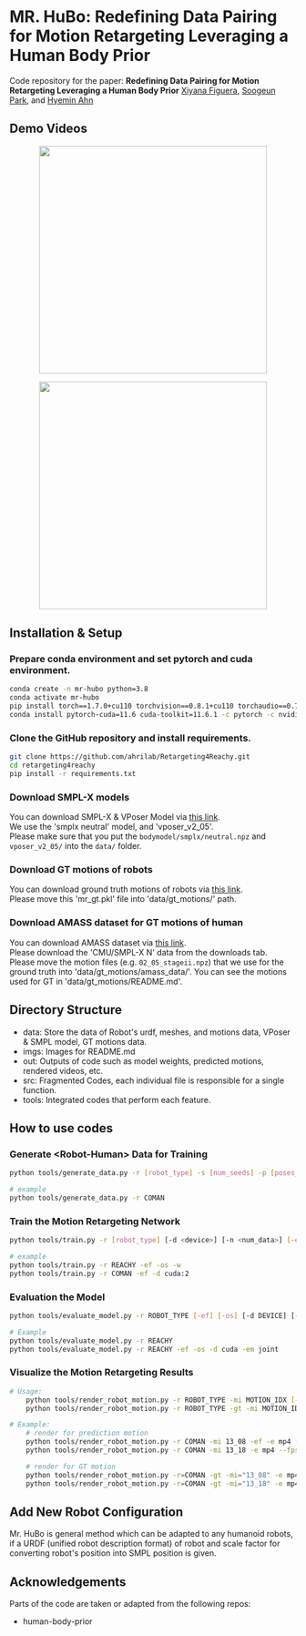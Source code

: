 # MR. HuBo: Redefining Data Pairing for Motion Retargeting Leveraging a Human Body Prior

Code repository for the paper:
**Redefining Data Pairing for Motion Retargeting Leveraging a Human Body Prior**
[Xiyana Figuera](https://github.com/xiyanafiguera), [Soogeun Park](https://github.com/bwmelon97), and [Hyemin Ahn](https://hyeminahn.oopy.io)

<!-- TODO: 페이퍼 Arxiv 링크, 웹사이트 링크 등 추가하기 -->
<!-- TODO: 데모 이미지 혹은 비디오 추가하기 -->

## Demo Videos
<p align="center">
<img src="./imgs/1_baseline.gif" height="400" />
</p>
<p align="center">
<img src="./imgs/4_Reachy.gif" height="400" />
</p>

## Installation & Setup
### Prepare conda environment and set pytorch and cuda environment.
```bash
conda create -n mr-hubo python=3.8
conda activate mr-hubo
pip install torch==1.7.0+cu110 torchvision==0.8.1+cu110 torchaudio==0.7.0 -f https://download.pytorch.org/whl/torch_stable.html
conda install pytorch-cuda=11.6 cuda-toolkit=11.6.1 -c pytorch -c nvidia
```

### Clone the GitHub repository and install requirements.

<!-- TODO: 깃헙 레포 이름 변경하기 -->
```bash
git clone https://github.com/ahrilab/Retargeting4Reachy.git
cd retargeting4reachy
pip install -r requirements.txt
```

### Download SMPL-X models
  
  You can download SMPL-X & VPoser Model via [this link](https://smpl-x.is.tue.mpg.de/download.php).\
  We use the 'smplx neutral' model, and 'vposer_v2_05'.\
  Please make sure that you put the `bodymodel/smplx/neutral.npz` and `vposer_v2_05/` into the `data/` folder.

### Download GT motions of robots

  <!-- TODO: GT 링크 수정하기 -->
  You can download ground truth motions of robots via [this link](https://drive.google.com/file/d/102uf0paypd8zQCJhIqqBLtXoFDrjxh04/view?usp=sharing).\
  Please move this 'mr_gt.pkl' file into 'data/gt_motions/' path.

### Download AMASS dataset for GT motions of human

  You can download AMASS dataset via [this link](https://amass.is.tue.mpg.de/index.html).\
  Please download the 'CMU/SMPL-X N' data from the downloads tab.\
  Please move the motion files (e.g. `02_05_stageii.npz`) that we use for the ground truth into 'data/gt_motions/amass_data/'. You can see the motions used for GT in 'data/gt_motions/README.md'.

## Directory Structure
- data: Store the data of Robot's urdf, meshes, and motions data, VPoser & SMPL model, GT motions data.
- imgs: Images for README.md
- out: Outputs of code such as model weights, predicted motions, rendered videos, etc.
- src: Fragmented Codes, each individual file is responsible for a single function.
- tools: Integrated codes that perform each feature.


## How to use codes

### Generate \<Robot-Human\> Data for Training

```bash
python tools/generate_data.py -r [robot_type] -s [num_seeds] -p [poses_per_seed] -d [device] -i [restart_idx]

# example
python tools/generate_data.py -r COMAN
```


### Train the Motion Retargeting Network

```bash
python tools/train.py -r [robot_type] [-d <device>] [-n <num_data>] [-ef] [-os] [-w]

# example
python tools/train.py -r REACHY -ef -os -w
python tools/train.py -r COMAN -ef -d cuda:2
```

### Evaluation the Model

```bash
python tools/evaluate_model.py -r ROBOT_TYPE [-ef] [-os] [-d DEVICE] [-em EVALUATE_MODE]

# Example
python tools/evaluate_model.py -r REACHY
python tools/evaluate_model.py -r REACHY -ef -os -d cuda -em joint
```

### Visualize the Motion Retargeting Results

```bash
# Usage:
    python tools/render_robot_motion.py -r ROBOT_TYPE -mi MOTION_IDX [-ef] -e EXTENTION --fps FPS [-s]  # for pred_motion
    python tools/render_robot_motion.py -r ROBOT_TYPE -gt -mi MOTION_IDX -e EXTENTION --fps FPS [-s]    # for gt_motion

# Example:
    # render for prediction motion
    python tools/render_robot_motion.py -r COMAN -mi 13_08 -ef -e mp4 --fps 120 -s
    python tools/render_robot_motion.py -r COMAN -mi 13_18 -e mp4 --fps 120 -s

    # render for GT motion
    python tools/render_robot_motion.py -r=COMAN -gt -mi="13_08" -e mp4 --fps 120 -s
    python tools/render_robot_motion.py -r=COMAN -gt -mi="13_18" -e mp4 --fps 120
```

## Add New Robot Configuration
Mr. HuBo is general method which can be adapted to any humanoid robots, if a URDF (unified robot description format) of robot and scale factor for converting robot's position into SMPL position is given.

<!-- # TODO: 다른 로봇에 대한 데이터를 만들기 위한 방법 추가하기 -->



## Acknowledgements
Parts of the code are taken or adapted from the following repos:
<!-- TODO: Add items & link -->
- human-body-prior


<!-- TODO: Add citations (bibtex), when the paper is accepted -->


